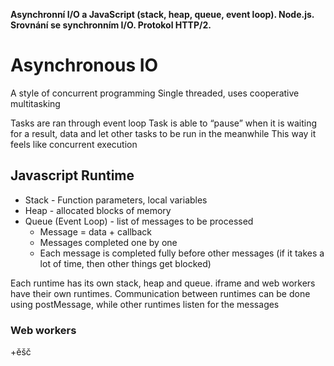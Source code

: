 **Asynchronní I/O a JavaScript (stack, heap, queue, event loop). Node.js. Srovnání se synchronním I/O. Protokol HTTP/2.**

# Asynchronous IO
A style of concurrent programming
Single threaded, uses cooperative multitasking

Tasks are ran through event loop
Task is able to “pause” when it is waiting for a result, data and let other tasks to be run in the meanwhile
This way it feels like concurrent execution

## Javascript Runtime
- Stack - Function parameters, local variables
- Heap - allocated blocks of memory
- Queue (Event Loop) - list of messages to be processed
	- Message = data + callback
	- Messages completed one by one
	- Each message is completed fully before other messages (if it takes a lot of time, then other things get blocked)

Each runtime has its own stack, heap and queue. iframe and web workers have their own runtimes.
Communication between runtimes can be done using postMessage, while other runtimes listen for the messages

### Web workers
+ěšč
 
